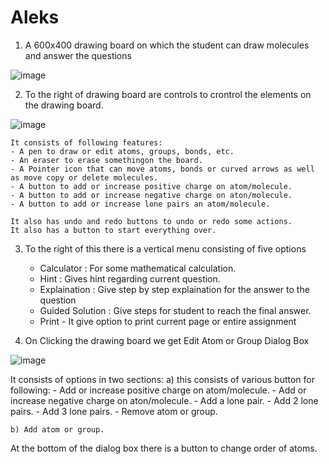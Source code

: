 ﻿# Aleks

1. A 600x400 drawing board on which the student can draw molecules and answer the questions

![image](https://user-images.githubusercontent.com/65356678/220559872-3c97f645-72a2-47b1-93ed-d14b24a50690.png)

2. To the right of drawing board are controls to crontrol the elements on the drawing board.

![image](https://user-images.githubusercontent.com/65356678/220559570-974a6983-077f-41cb-82cb-766c9035884f.png)

    It consists of following features:
    - A pen to draw or edit atoms, groups, bonds, etc.
    - An eraser to erase somethingon the board.
    - A Pointer icon that can move atoms, bonds or curved arrows as well as move copy or delete molecules.
    - A button to add or increase positive charge on atom/molecule.
    - A button to add or increase negative charge on aton/molecule.
    - A button to add or increase lone pairs an atom/molecule.

    It also has undo and redo buttons to undo or redo some actions.
    It also has a button to start everything over.

3. To the right of this there is a vertical menu consisting of five options

   - Calculator : For some mathematical calculation.
   - Hint : Gives hint regarding current question.
   - Explaination : Give step by step explaination for the answer to the question
   - Guided Solution : Give steps for student to reach the final answer.
   - Print - It give option to print current page or entire assignment

4. On Clicking the drawing board we get Edit Atom or Group Dialog Box

![image](https://user-images.githubusercontent.com/65356678/220564496-23cdf551-716b-4932-b47b-ecebdb8abe4e.png)

   It consists of options in two sections:
    a) this consists of various button for following: 
        - Add or increase positive charge on atom/molecule. 
        - Add or increase negative charge on aton/molecule. 
        - Add a lone pair. 
        - Add 2 lone pairs. 
        - Add 3 lone pairs. 
        - Remove atom or group.
        
    b) Add atom or group.

   At the bottom of the dialog box there is a button to change order of atoms.

